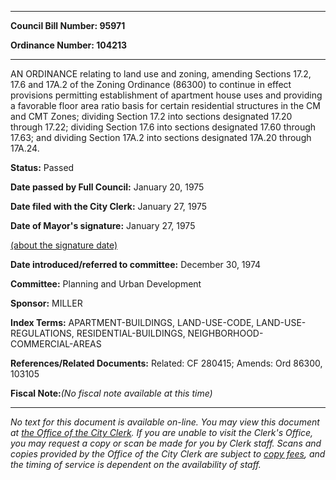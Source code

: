 

********

**Council Bill Number: 95971**
   
**Ordinance Number: 104213**
********

 AN ORDINANCE relating to land use and zoning, amending Sections 17.2, 17.6 and 17A.2 of the Zoning Ordinance (86300) to continue in effect provisions permitting establishment of apartment house uses and providing a favorable floor area ratio basis for certain residential structures in the CM and CMT Zones; dividing Section 17.2 into sections designated 17.20 through 17.22; dividing Section 17.6 into sections designated 17.60 through 17.63; and dividing Section 17A.2 into sections designated 17A.20 through 17A.24.

**Status:** Passed
   
**Date passed by Full Council:** January 20, 1975
   
**Date filed with the City Clerk:** January 27, 1975
   
**Date of Mayor's signature:** January 27, 1975
   
[(about the signature date)](/~public/approvaldate.htm)
   
   
   
**Date introduced/referred to committee:** December 30, 1974
   
**Committee:** Planning and Urban Development
   
**Sponsor:** MILLER
   
   
**Index Terms:** APARTMENT-BUILDINGS, LAND-USE-CODE, LAND-USE-REGULATIONS, RESIDENTIAL-BUILDINGS, NEIGHBORHOOD-COMMERCIAL-AREAS

**References/Related Documents:** Related: CF 280415; Amends: Ord 86300, 103105

**Fiscal Note:**_(No fiscal note available at this time)_
********

_No text for this document is available on-line. You may view this document at [the Office of the City Clerk](http://www.seattle.gov/leg/clerk/contactUs.htm). If you are unable to visit the Clerk's Office, you may request a copy or scan be made for you by Clerk staff. Scans and copies provided by the Office of the City Clerk are subject to [copy fees](http://clerk.seattle.gov/~public/clerkfees.htm), and the timing of service is dependent on the availability of staff._


